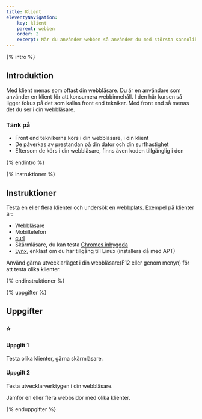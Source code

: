 ```yaml
---
title: Klient
eleventyNavigation:
    key: klient
    parent: webben
    order: 2
    excerpt: När du använder webben så använder du med största sannolikhet någon form av klient, men vad är det
---
```

{% intro %}

## Introduktion

Med klient menas som oftast din webbläsare. Du är en användare som använder en 
klient för att konsumera webbinnehåll.
I den här kursen så ligger fokus på det som kallas front end tekniker. Med front end
så menas det du ser i din webbläsare.

### Tänk på
 - Front end teknikerna körs i din webbläsare, i din klient
 - De påverkas av prestandan på din dator och din surfhastighet
 - Eftersom de körs i din webbläsare, finns även koden tillgänglig i den

{% endintro %}

{% instruktioner %}

## Instruktioner

Testa en eller flera klienter och undersök en webbplats. Exempel på klienter är:

 - Webbläsare
 - Mobiltelefon
 - [curl](https://curl.se/)
 - Skärmläsare, du kan testa [Chromes inbyggda](https://support.google.com/accessibility/answer/7031755?hl=en)
 - [Lynx](https://lynx.invisible-island.net/), enklast om du har tillgång till Linux (installera då med APT)

Använd gärna utvecklarläget i din webbläsare(F12 eller genom menyn) för att testa olika klienter. 

{% endinstruktioner %}

{% uppgifter %}

## Uppgifter
### ⭐
#### Uppgift 1

Testa olika klienter, gärna skärmläsare.

#### Uppgift 2

Testa utvecklarverktygen i din webbläsare.

Jämför en eller flera webbsidor med olika klienter.

{% enduppgifter %}